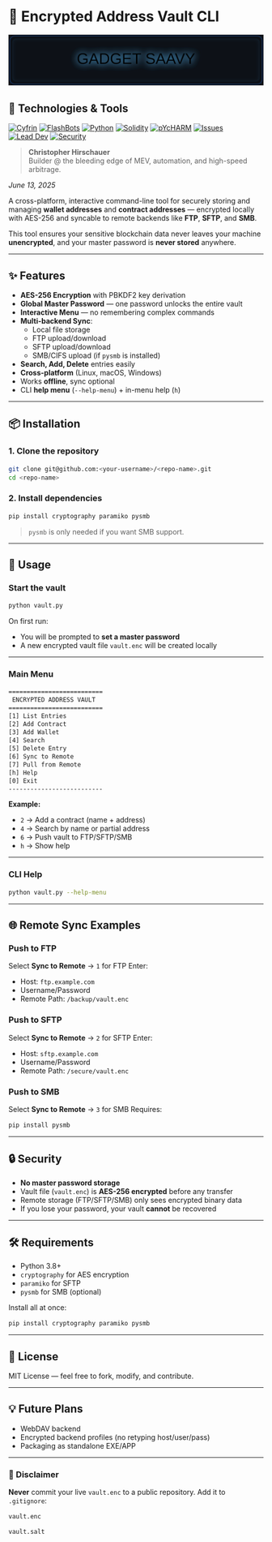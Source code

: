 
# 🔐 Encrypted Address Vault CLI

![GADGET SAAVY banner](https://raw.githubusercontent.com/74Thirsty/74Thirsty/main/assets/banner.svg)

## 🔧 Technologies & Tools

[![Cyfrin](https://img.shields.io/badge/Cyfrin-Audit%20Ready-005030?logo=shield&labelColor=F47321)](https://www.cyfrin.io/)
[![FlashBots](https://img.shields.io/pypi/v/finta?label=Finta&logo=python&logoColor=2774AE&labelColor=FFD100)](https://www.flashbots.net/)
[![Python](https://img.shields.io/badge/Python-3.11-003057?logo=python&labelColor=B3A369)](https://www.python.org/)
[![Solidity](https://img.shields.io/badge/Solidity-0.8.20-7BAFD4?logo=ethereum&labelColor=4B9CD3)](https://docs.soliditylang.org)
[![pYcHARM](https://img.shields.io/badge/Built%20with-PyCharm-782F40?logo=pycharm&logoColor=CEB888)](https://www.jetbrains.com/pycharm/)
[![Issues](https://img.shields.io/github/issues/74Thirsty/vault.svg?color=hotpink&labelColor=brightgreen)](https://github.com/74Thirsty/vault/issues)
[![Lead Dev](https://img.shields.io/badge/C.Hirschauer-Lead%20Developer-041E42?logo=parrotsecurity&labelColor=C5B783)](https://christopherhirschauer.bio)
[![Security](https://img.shields.io/badge/encryption-AES--256-orange.svg?color=13B5EA&labelColor=9EA2A2)]()

> <p><strong>Christopher Hirschauer</strong><br>
> Builder @ the bleeding edge of MEV, automation, and high-speed arbitrage.<br>
<em>June 13, 2025</em></p>

A cross-platform, interactive command-line tool for securely storing and managing **wallet addresses** and **contract addresses** — encrypted locally with AES-256 and syncable to remote backends like **FTP**, **SFTP**, and **SMB**.

This tool ensures your sensitive blockchain data never leaves your machine **unencrypted**, and your master password is **never stored** anywhere.

---

## ✨ Features

- **AES-256 Encryption** with PBKDF2 key derivation
- **Global Master Password** — one password unlocks the entire vault
- **Interactive Menu** — no remembering complex commands
- **Multi-backend Sync**:
  - Local file storage
  - FTP upload/download
  - SFTP upload/download
  - SMB/CIFS upload (if `pysmb` is installed)
- **Search, Add, Delete** entries easily
- **Cross-platform** (Linux, macOS, Windows)
- Works **offline**, sync optional
- CLI **help menu** (`--help-menu`) + in-menu help (`h`)

---

## 📦 Installation

### 1. Clone the repository
```bash
git clone git@github.com:<your-username>/<repo-name>.git
cd <repo-name>
````

### 2. Install dependencies

```bash
pip install cryptography paramiko pysmb
```

> `pysmb` is only needed if you want SMB support.

---

## 🚀 Usage

### Start the vault

```bash
python vault.py
```

On first run:

* You will be prompted to **set a master password**
* A new encrypted vault file `vault.enc` will be created locally

---

### Main Menu

```
==========================
 ENCRYPTED ADDRESS VAULT
==========================
[1] List Entries
[2] Add Contract
[3] Add Wallet
[4] Search
[5] Delete Entry
[6] Sync to Remote
[7] Pull from Remote
[h] Help
[0] Exit
--------------------------
```

**Example:**

* `2` → Add a contract (name + address)
* `4` → Search by name or partial address
* `6` → Push vault to FTP/SFTP/SMB
* `h` → Show help

---

### CLI Help

```bash
python vault.py --help-menu
```

---

## 🌐 Remote Sync Examples

### Push to FTP

Select **Sync to Remote** → `1` for FTP
Enter:

* Host: `ftp.example.com`
* Username/Password
* Remote Path: `/backup/vault.enc`

### Push to SFTP

Select **Sync to Remote** → `2` for SFTP
Enter:

* Host: `sftp.example.com`
* Username/Password
* Remote Path: `/secure/vault.enc`

### Push to SMB

Select **Sync to Remote** → `3` for SMB
Requires:

```bash
pip install pysmb
```

---

## 🔒 Security

* **No master password storage**
* Vault file (`vault.enc`) is **AES-256 encrypted** before any transfer
* Remote storage (FTP/SFTP/SMB) only sees encrypted binary data
* If you lose your password, your vault **cannot** be recovered

---

## 🛠 Requirements

* Python 3.8+
* `cryptography` for AES encryption
* `paramiko` for SFTP
* `pysmb` for SMB (optional)

Install all at once:

```bash
pip install cryptography paramiko pysmb
```

---

## 📄 License

MIT License — feel free to fork, modify, and contribute.

---

## 💡 Future Plans

* WebDAV backend
* Encrypted backend profiles (no retyping host/user/pass)
* Packaging as standalone EXE/APP

---

### 🚧 Disclaimer

**Never** commit your live `vault.enc` to a public repository.
Add it to `.gitignore`:

```
vault.enc
```

```
vault.salt
```
